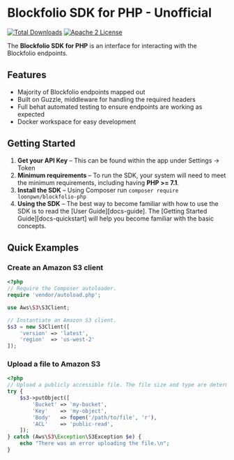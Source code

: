 # Blockfolio SDK for PHP - Unofficial

[![Total Downloads](https://img.shields.io/packagist/dt/loonpwn/php-blockfolio.svg?style=flat)](https://packagist.org/packages/loonpwn/php-blockfolio)
[![Apache 2 License](https://img.shields.io/packagist/l/aws/aws-sdk-php.svg?style=flat)](http://aws.amazon.com/apache-2-0/)


The **Blockfolio SDK for PHP** is an interface for interacting with the Blockfolio
endpoints.


## Features

* Majority of Blockfolio endpoints mapped out 
* Built on Guzzle, middleware for handling the required headers
* Full behat automated testing to ensure endpoints are working as expected
* Docker workspace for easy development

## Getting Started

1. **Get your API Key** – This can be found within the app under Settings -> Token 
1. **Minimum requirements** – To run the SDK, your system will need to meet the
   minimum requirements, including having **PHP >= 7.1**.
1. **Install the SDK** – Using Composer run `composer require loonpwn/blockfolio-php`
1. **Using the SDK** – The best way to become familiar with how to use the SDK
   is to read the [User Guide][docs-guide]. The
   [Getting Started Guide][docs-quickstart] will help you become familiar with
   the basic concepts.

## Quick Examples

### Create an Amazon S3 client

```php
<?php
// Require the Composer autoloader.
require 'vendor/autoload.php';

use Aws\S3\S3Client;

// Instantiate an Amazon S3 client.
$s3 = new S3Client([
    'version' => 'latest',
    'region'  => 'us-west-2'
]);
```

### Upload a file to Amazon S3

```php
<?php
// Upload a publicly accessible file. The file size and type are determined by the SDK.
try {
    $s3->putObject([
        'Bucket' => 'my-bucket',
        'Key'    => 'my-object',
        'Body'   => fopen('/path/to/file', 'r'),
        'ACL'    => 'public-read',
    ]);
} catch (Aws\S3\Exception\S3Exception $e) {
    echo "There was an error uploading the file.\n";
}
```

